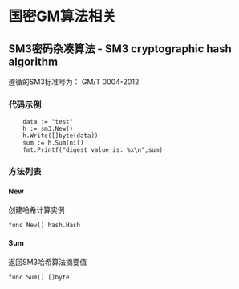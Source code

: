 # 国密GM算法相关

## SM3密码杂凑算法 - SM3 cryptographic hash algorithm

遵循的SM3标准号为： GM/T 0004-2012

### 代码示例

```
    data := "test"
    h := sm3.New()
    h.Write([]byte(data))
    sum := h.Sum(nil)
    fmt.Printf("digest value is: %x\n",sum)
```
### 方法列表

####  New 
创建哈希计算实例
```
func New() hash.Hash 
```

#### Sum 
返回SM3哈希算法摘要值
```
func Sum() []byte 
```